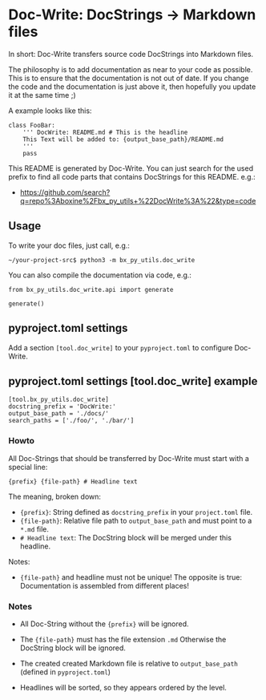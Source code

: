 # Doc-Write: DocStrings -> Markdown files

In short: Doc-Write transfers source code DocStrings into Markdown files.

The philosophy is to add documentation as near to your code as possible.
This is to ensure that the documentation is not out of date.
If you change the code and the documentation is just above it,
then hopefully you update it at the same time ;)

A example looks like this:
```
class FooBar:
    ''' DocWrite: README.md # This is the headline
    This Text will be added to: {output_base_path}/README.md
    '''
    pass
```

This README is generated by Doc-Write.
You can just search for the used prefix to find all code parts that contains DocStrings for this README.
e.g.:
* https://github.com/search?q=repo%3Aboxine%2Fbx_py_utils+%22DocWrite%3A%22&type=code

## Usage

To write your doc files, just call, e.g.:

```
~/your-project-src$ python3 -m bx_py_utils.doc_write
```

You can also compile the documentation via code, e.g.:
```
from bx_py_utils.doc_write.api import generate

generate()
```

## pyproject.toml settings

Add a section `[tool.doc_write]` to your `pyproject.toml` to configure Doc-Write.

## pyproject.toml settings [tool.doc_write] example

```
[tool.bx_py_utils.doc_write]
docstring_prefix = 'DocWrite:'
output_base_path = './docs/'
search_paths = ['./foo/', './bar/']
```

### Howto

All Doc-Strings that should be transferred by Doc-Write must start with a special line:
```
{prefix} {file-path} # Headline text
```
The meaning, broken down:
* `{prefix}`: String defined as `docstring_prefix` in your `project.toml` file.
* `{file-path}`: Relative file path to `output_base_path` and must point to a `*.md` file.
* `# Headline text`: The DocString block will be merged under this headline.

Notes:
* `{file-path}` and headline must not be unique!
  The opposite is true: Documentation is assembled from different places!

### Notes

* All Doc-String without the `{prefix}` will be ignored.

* The `{file-path}` must has the file extension `.md`
Otherwise the DocString block will be ignored.

* The created created Markdown file is relative to `output_base_path` (defined in `pyproject.toml`)

* Headlines will be sorted, so they appears ordered by the level.